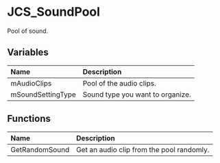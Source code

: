 # JCS_SoundPool

Pool of sound.

## Variables

| Name | Description |
|:---|:---|
| mAudioClips | Pool of the audio clips. |
| mSoundSettingType | Sound type you want to organize. |

## Functions

| Name | Description |
|:---|:---|
| GetRandomSound | Get an audio clip from the pool randomly. |
